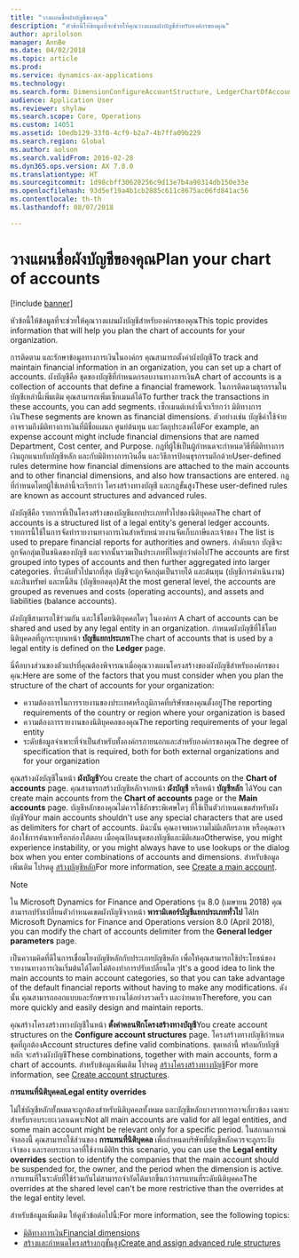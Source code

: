 ```yaml
---
title: "วางแผนชื่อผังบัญชีของคุณ"
description: "หัวข้อนี้ให้ข้อมูลที่จะช่วยให้คุณวางแผนผังบัญชีสำหรับองค์กรของคุณ"
author: aprilolson
manager: AnnBe
ms.date: 04/02/2018
ms.topic: article
ms.prod: 
ms.service: dynamics-ax-applications
ms.technology: 
ms.search.form: DimensionConfigureAccountStructure, LedgerChartOfAccounts
audience: Application User
ms.reviewer: shylaw
ms.search.scope: Core, Operations
ms.custom: 14051
ms.assetid: 10edb129-33f0-4cf9-b2a7-4b7ffa09b229
ms.search.region: Global
ms.author: aolson
ms.search.validFrom: 2016-02-28
ms.dyn365.ops.version: AX 7.0.0
ms.translationtype: HT
ms.sourcegitcommit: 1d98cbff30620256c9d13e7b4a90314db150e33e
ms.openlocfilehash: 93d5ef19a4b1cb2885c611c8675ac06fd841ac56
ms.contentlocale: th-th
ms.lasthandoff: 08/07/2018

---
```


# <a name="plan-your-chart-of-accounts"></a><span data-ttu-id="ddaed-103">วางแผนชื่อผังบัญชีของคุณ</span><span class="sxs-lookup"><span data-stu-id="ddaed-103">Plan your chart of accounts</span></span>

[!include [banner](../includes/banner.md)]

<span data-ttu-id="ddaed-104">หัวข้อนี้ให้ข้อมูลที่จะช่วยให้คุณวางแผนผังบัญชีสำหรับองค์กรของคุณ</span><span class="sxs-lookup"><span data-stu-id="ddaed-104">This topic provides information that will help you plan the chart of accounts for your organization.</span></span>

<span data-ttu-id="ddaed-105">การติดตาม และรักษาข้อมูลทางการเงินในองค์กร คุณสามารถตั้งค่าผังบัญชี</span><span class="sxs-lookup"><span data-stu-id="ddaed-105">To track and maintain financial information in an organization, you can set up a chart of accounts.</span></span> <span data-ttu-id="ddaed-106">ผังบัญชีคือ ชุดของบัญชีที่กำหนดกรอบงานทางการเงิน</span><span class="sxs-lookup"><span data-stu-id="ddaed-106">A chart of accounts is a collection of accounts that define a financial framework.</span></span> <span data-ttu-id="ddaed-107">ในการติดตามธุรกรรมในบัญชีเหล่านี้เพิ่มเติม คุณสามารถเพิ่มเซ็กเมนต์ได้</span><span class="sxs-lookup"><span data-stu-id="ddaed-107">To further track the transactions in these accounts, you can add segments.</span></span> <span data-ttu-id="ddaed-108">เซ็กเมนต์เหล่านี้จะเรียกว่า มิติทางการเงิน</span><span class="sxs-lookup"><span data-stu-id="ddaed-108">These segments are known as financial dimensions.</span></span> <span data-ttu-id="ddaed-109">ตัวอย่างเช่น บัญชีค่าใช้จ่ายอาจรวมถึงมิติทางการเงินที่มีชื่อแผนก ศูนย์ต้นทุน และวัตถุประสงค์ได้</span><span class="sxs-lookup"><span data-stu-id="ddaed-109">For example, an expense account might include financial dimensions that are named Department, Cost center, and Purpose.</span></span> <span data-ttu-id="ddaed-110">กฎที่ผู้ใช้เป็นผู้กำหนดจะกำหนดวิธีที่มิติทางการเงินถูกแนบกับบัญชีหลัก และกับมิติทางการเงินอื่น และวิธีการป้อนธุรกรรมอีกด้วย</span><span class="sxs-lookup"><span data-stu-id="ddaed-110">User-defined rules determine how financial dimensions are attached to the main accounts and to other financial dimensions, and also how transactions are entered.</span></span> <span data-ttu-id="ddaed-111">กฎที่กำหนดโดยผู้ใช้เหล่านี้จะเรียกว่า โครงสร้างทางบัญชี และกฎขั้นสูง</span><span class="sxs-lookup"><span data-stu-id="ddaed-111">These user-defined rules are known as account structures and advanced rules.</span></span>

<span data-ttu-id="ddaed-112">ผังบัญชีคือ รายการที่เป็นโครงสร้างของบัญชีแยกประเภททั่วไปของนิติบุคคล</span><span class="sxs-lookup"><span data-stu-id="ddaed-112">The chart of accounts is a structured list of a legal entity's general ledger accounts.</span></span> <span data-ttu-id="ddaed-113">รายการนี้ใช้ในการจัดทำรายงานทางการเงินสำหรับหน่วยงานจัดเก็บภาษีและเจ้าของ </span><span class="sxs-lookup"><span data-stu-id="ddaed-113">The list is used to prepare financial reports for authorities and owners.</span></span> <span data-ttu-id="ddaed-114">ลำดับแรก บัญชีจะถูกจัดกลุ่มเป็นชนิดของบัญชี และจากนั้นรวมเป็นประเภทที่ใหญ่กว่าต่อไป</span><span class="sxs-lookup"><span data-stu-id="ddaed-114">The accounts are first grouped into types of accounts and then further aggregated into larger categories.</span></span> <span data-ttu-id="ddaed-115">ที่ระดับทั่วไปมากที่สุด บัญชีจะถูกจัดกลุ่มเป็นรายได้ และต้นทุน (บัญชีการดำเนินงาน) และสินทรัพย์ และหนี้สิน (บัญชียอดดุล)</span><span class="sxs-lookup"><span data-stu-id="ddaed-115">At the most general level, the accounts are grouped as revenues and costs (operating accounts), and assets and liabilities (balance accounts).</span></span>

<span data-ttu-id="ddaed-116">ผังบัญชีสามารถใช้ร่วมกัน และใช้โดยนิติบุคคลใดๆ ในองค์กร </span><span class="sxs-lookup"><span data-stu-id="ddaed-116">A chart of accounts can be shared and used by any legal entity in an organization.</span></span> <span data-ttu-id="ddaed-117">กำหนดผังบัญชีที่ใช้โดยนิติบุคคลที่ถูกระบุบนหน้า **บัญชีแยกประเภท**</span><span class="sxs-lookup"><span data-stu-id="ddaed-117">The chart of accounts that is used by a legal entity is defined on the **Ledger** page.</span></span>

<span data-ttu-id="ddaed-118">นี่คือบางส่วนของตัวแปรที่คุณต้องพิจารณาเมื่อคุณวางแผนโครงสร้างของผังบัญชีสำหรับองค์กรของคุณ:</span><span class="sxs-lookup"><span data-stu-id="ddaed-118">Here are some of the factors that you must consider when you plan the structure of the chart of accounts for your organization:</span></span>

- <span data-ttu-id="ddaed-119">ความต้องการในการรายงานของประเทศหรือภูมิภาคที่บริษัทของคุณตั้งอยู่</span><span class="sxs-lookup"><span data-stu-id="ddaed-119">The reporting requirements of the country or region where your organization is based</span></span>
- <span data-ttu-id="ddaed-120">ความต้องการรายงานของนิติบุคคลของคุณ</span><span class="sxs-lookup"><span data-stu-id="ddaed-120">The reporting requirements of your legal entity</span></span>
- <span data-ttu-id="ddaed-121">ระดับข้อมูลจำเพาะที่จำเป็นสำหรับทั้งองค์กรภายนอกและสำหรับองค์กรของคุณ</span><span class="sxs-lookup"><span data-stu-id="ddaed-121">The degree of specification that is required, both for both external organizations and for your organization</span></span>

<span data-ttu-id="ddaed-122">คุณสร้างผังบัญชีในหน้า **ผังบัญชี**</span><span class="sxs-lookup"><span data-stu-id="ddaed-122">You create the chart of accounts on the **Chart of accounts** page.</span></span> <span data-ttu-id="ddaed-123">คุณสามารถสร้างบัญชีหลักจากหน้า **ผังบัญชี** หรือหน้า **บัญชีหลัก** ได้</span><span class="sxs-lookup"><span data-stu-id="ddaed-123">You can create main accounts from the **Chart of accounts** page or the **Main accounts** page.</span></span> <span data-ttu-id="ddaed-124">บัญชีหลักของคุณไม่ควรใช้อักขระพิเศษใดๆ ที่ใช้เป็นตัวกำหนดเขตสำหรับผังบัญชี</span><span class="sxs-lookup"><span data-stu-id="ddaed-124">Your main accounts shouldn't use any special characters that are used as delimiters for chart of accounts.</span></span> <span data-ttu-id="ddaed-125">มิฉะนั้น คุณอาจพบความไม่มีเสถียรภาพ หรือคุณอาจต้องใช้การค้นหาหรือกล่องโต้ตอบ เมื่อคุณป้อนชุดของบัญชีและมิติเสมอ</span><span class="sxs-lookup"><span data-stu-id="ddaed-125">Otherwise, you might experience instability, or you might always have to use lookups or the dialog box when you enter combinations of accounts and dimensions.</span></span> <span data-ttu-id="ddaed-126">สำหรับข้อมูลเพิ่มเติม โปรดดู [สร้างบัญชีหลัก](tasks/create-main-account.md)</span><span class="sxs-lookup"><span data-stu-id="ddaed-126">For more information, see [Create a main account](tasks/create-main-account.md).</span></span>

> [!NOTE]
> <span data-ttu-id="ddaed-127">ใน Microsoft Dynamics for Finance and Operations รุ่น 8.0 (เมษายน 2018) คุณสามารถปรับเปลี่ยนตัวกำหนดเขตผังบัญชีจากหน้า **พารามิเตอร์บัญชีแยกประเภททั่วไป** ได้</span><span class="sxs-lookup"><span data-stu-id="ddaed-127">In Microsoft Dynamics for Finance and Operations version 8.0 (April 2018), you can modify the chart of accounts delimiter from the **General ledger parameters** page.</span></span>

<span data-ttu-id="ddaed-128">เป็นความคิดที่ดีในการเชื่อมโยงบัญชีหลักกับประเภทบัญชีหลัก เพื่อให้คุณสามารถใช้ประโยชน์ของรายงานทางการเงินเริ่มต้นได้โดยไม่ต้องทำการปรับเปลี่ยนใด ๆ</span><span class="sxs-lookup"><span data-stu-id="ddaed-128">It's a good idea to link the main accounts to main account categories, so that you can take advantage of the default financial reports without having to make any modifications.</span></span> <span data-ttu-id="ddaed-129">ดังนั้น คุณสามารถออกแบบและรักษารายงานได้อย่างรวดเร็ว และง่ายดาย</span><span class="sxs-lookup"><span data-stu-id="ddaed-129">Therefore, you can more quickly and easily design and maintain reports.</span></span>

<span data-ttu-id="ddaed-130">คุณสร้างโครงสร้างทางบัญชีในหน้า **ตั้งค่าคอนฟิกโครงสร้างทางบัญชี**</span><span class="sxs-lookup"><span data-stu-id="ddaed-130">You create account structures on the **Configure account structures** page.</span></span> <span data-ttu-id="ddaed-131">โครงสร้างทางบัญชีกำหนดชุดที่ถูกต้อง</span><span class="sxs-lookup"><span data-stu-id="ddaed-131">Account structures define valid combinations.</span></span> <span data-ttu-id="ddaed-132">ชุดเหล่านี้ พร้อมกับบัญชีหลัก จะสร้างผังบัญชี</span><span class="sxs-lookup"><span data-stu-id="ddaed-132">These combinations, together with main accounts, form a chart of accounts.</span></span> <span data-ttu-id="ddaed-133">สำหรับข้อมูลเพิ่มเติม โปรดดู [สร้างโครงสร้างทางบัญชี](tasks/create-account-structures.md)</span><span class="sxs-lookup"><span data-stu-id="ddaed-133">For more information, see [Create account structures](tasks/create-account-structures.md).</span></span>

<span data-ttu-id="ddaed-134">**การแทนที่นิติบุคคล**</span><span class="sxs-lookup"><span data-stu-id="ddaed-134">**Legal entity overrides**</span></span>

<span data-ttu-id="ddaed-135">ไม่ใช่บัญชีหลักทั้งหมดจะถูกต้องสำหรับนิติบุคคลทั้งหมด และบัญชีหลักบางรายการอาจเกี่ยวข้อง เฉพาะสำหรับรอบระยะเวลาเฉพาะ</span><span class="sxs-lookup"><span data-stu-id="ddaed-135">Not all main accounts are valid for all legal entities, and some main account might be relevant only for a specific period.</span></span> <span data-ttu-id="ddaed-136">ในสถานการณ์จำลองนี้ คุณสามารถใช้ส่วนของ **การแทนที่นิติบุคคล** เพื่อกำหนดบริษัทที่บัญชีหลักควรจะถูกระงับ เจ้าของ และรอบระยะเวลาที่ใช้งานมิติ</span><span class="sxs-lookup"><span data-stu-id="ddaed-136">In this scenario, you can use the **Legal entity overrides** section to identify the companies that the main account should be suspended for, the owner, and the period when the dimension is active.</span></span> <span data-ttu-id="ddaed-137">การแทนที่ในระดับที่ใช้ร่วมกันไม่สามารถจำกัดได้มากขึ้นกว่าการแทนที่ระดับนิติบุคคล</span><span class="sxs-lookup"><span data-stu-id="ddaed-137">The overrides at the shared level can't be more restrictive than the overrides at the legal entity level.</span></span>

<span data-ttu-id="ddaed-138">สำหรับข้อมูลเพิ่มเติม ให้ดูหัวข้อต่อไปนี้:</span><span class="sxs-lookup"><span data-stu-id="ddaed-138">For more information, see the following topics:</span></span>

- [<span data-ttu-id="ddaed-139">มิติทางการเงิน</span><span class="sxs-lookup"><span data-stu-id="ddaed-139">Financial dimensions</span></span>](financial-dimensions.md)
- [<span data-ttu-id="ddaed-140">สร้างและกำหนดโครงสร้างกฎขั้นสูง</span><span class="sxs-lookup"><span data-stu-id="ddaed-140">Create and assign advanced rule structures</span></span>](tasks/create-assign-advanced-rule-structures.md)

